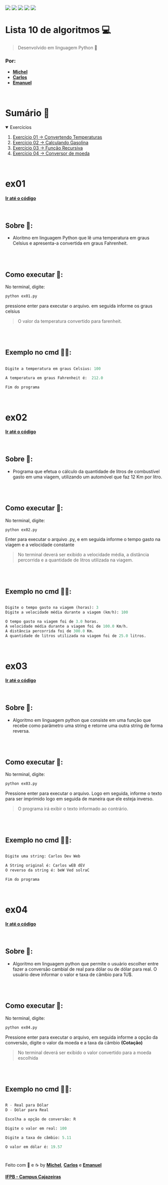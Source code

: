 <a href="#Sumario"><img src="https://img.shields.io/badge/Exerc%C3%ADcios-4-blue?style=for-the-badge"/></a>
<img src="https://img.shields.io/github/stars/Atividades-de-Algoritmos/lista10-algoritmos?style=for-the-badge"/>
<img src="https://img.shields.io/badge/Lingua-Portugu%C3%AAs--Brasileiro-brightgreen?style=for-the-badge"/>
<a href="https://github.com/Atividades-de-Algoritmos/lista10-algoritmos/graphs/contributors"><img src="https://img.shields.io/github/contributors/Atividades-de-Algoritmos/lista10-algoritmos.svg?style=for-the-badge"/></a>
<a href="https://github.com/Atividades-de-Algoritmos/lista10-algoritmos/blob/main/LICENSE"><img src="https://img.shields.io/github/license/Atividades-de-Algoritmos/lista10-algoritmos.svg?style=for-the-badge"/></a>

# Lista 10 de algoritmos 💻
> Desenvolvido em linguagem Python 🐍
### Por:
- [**Michel**](https://github.com/MichelZero)
- [**Carlos**](https://github.com/SmokeDevL)
- [**Emanuel**](https://github.com/emanuelfranklyn)

<br>

# Sumário 🧮
<details open="open">
    <summary>Exercícios</summary>
    <ol>
        <li>
            <a href="#ex01">Exercício 01 -> Convertendo Temperaturas</a>
        </li>
        <li>
            <a href="#ex02">Exercício 02 -> Calculando Gasolina</a>
        </li>
        <li>
            <a href="#ex03">Exercício 03 -> Função Recursiva</a>
        </li>
        <li>
            <a href="#ex04">Exercício 04 -> Conversor de moeda</a>
        </li>
    </ol>
</details>

<br>

# ex01
#### <a href="https://github.com/Atividades-de-Algoritmos/lista10-algoritmos/blob/main/ex01.py">Ir até o código</a>

<br>

## Sobre 📒:
- Aloritmo em linguagem Python que lê uma temperatura em graus Celsius e apresenta-a convertida em graus Fahrenheit.

<br><br>

## Como executar 💽:

No terminal, digite:
```cmd
python ex01.py
```
pressione enter para executar o arquivo. em seguida informe os graus celsius

>O valor da temperatura convertido para farenheit.

<br><br>

## Exemplo no cmd 👨‍💻:
```python ex01.py

Digite a temperatura em graus Celsius: 100

A temperatura em graus Fahrenheit é:  212.0

Fim do programa
```

<br>

# ex02
#### <a href="https://github.com/Atividades-de-Algoritmos/lista10-algoritmos/blob/main/ex02.py">Ir até o código</a>

<br>

## Sobre 📒:
-  Programa que efetua o cálculo da quantidade de litros de combustível gasto em uma viagem, utilizando um automóvel que faz 12 Km por litro.

<br><br>

## Como executar 💽:
No terminal, digite:
```cmd
python ex02.py
```
Enter para executar o arquivo .py, e em seguida informe o tempo gasto na viagem e a velocidade constante

>No terminal deverá ser exibido a velocidade média, a distância percorrida e a quantidade de litros utilizada na viagem.

<br><br>

## Exemplo no cmd 👨‍💻:
```python

Digite o tempo gasto na viagem (horas): 3
Digite a velocidade média durante a viagem (km/h): 100

O tempo gasto na viagem foi de 3.0 horas.
A velocidade média durante a viagem foi de 100.0 Km/h.
A distância percorrida foi de 300.0 Km.
A quantidade de litros utilizada na viagem foi de 25.0 litros.
```

<br>

# ex03
#### <a href="https://github.com/Atividades-de-Algoritmos/lista10-algoritmos/blob/main/ex03.py">Ir até o código</a>

<br>

## Sobre 📒:
- Algoritmo em linguagem python que consiste em uma função que recebe como parâmetro uma string e retorne uma outra string de forma reversa.

<br><br>

## Como executar 💽:
No terminal, digite:
```cmd
python ex03.py
```
Pressione enter para executar o arquivo. Logo em seguida, informe o texto para ser imprimido logo em seguida de maneira que ele esteja inverso.

>O programa irá exibir o texto informado ao contrário.

<br><br>

## Exemplo no cmd 👨‍💻:
```python ex03.py

Digite uma string: Carlos Dev Web

A String original é: Carlos wEB dEV
O reverso da string é: beW Ved solraC

Fim do programa
```

<br>
 
# ex04
#### <a href="https://github.com/Atividades-de-Algoritmos/lista10-algoritmos/blob/main/ex04.py">Ir até o código</a>

<br>

## Sobre 📒:
- Algoritmo em linguagem python que permite o usuário escolher entre fazer a conversão cambial de real para dólar ou de dólar para real. O usuário deve informar o valor e taxa de câmbio para 1U$.

<br><br>

## Como executar 💽:

No terminal, digite:
```cmd
python ex04.py
```

Pressione enter para executar o arquivo, em seguida informe a opção da conversão, digite o valor da moeda e a taxa da câmbio **(Cotação)**

> No terminal deverá ser exibido o valor convertido para a moeda escolhida

<br><br>

## Exemplo no cmd 👨‍💻:
```python ex04.py

R - Real para Dólar
D - Dólar para Real

Escolha a opção de conversão: R

Digite o valor em real: 100

Digite a taxa de câmbio: 5.11

O valor em dólar é: 19.57
```

#

Feito com 💚 e ☕ by [**Michel**](https://github.com/MichelZero), [**Carlos**](https://github.com/SmokeDevL) e [**Emanuel**](https://github.com/emanuelfranklyn)

[**IFPB - Campus Cajazeiras**](https://www.ifpb.edu.br)
